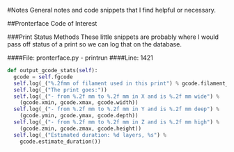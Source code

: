 #Notes
General notes and code snippets that I find helpful or necessary.

##Pronterface Code of Interest

###Print Status Methods
These little snippets are probably where I would pass off status of a print
so we can log that on the database.

####File: pronterface.py - printrun
####Line: 1421

```python
def output_gcode_stats(self):
  gcode = self.fgcode
  self.log(_("%.2fmm of filament used in this print") % gcode.filament_length)
  self.log(_("The print goes:"))
  self.log(_("- from %.2f mm to %.2f mm in X and is %.2f mm wide") %
    (gcode.xmin, gcode.xmax, gcode.width))
  self.log(_("- from %.2f mm to %.2f mm in Y and is %.2f mm deep") %
    (gcode.ymin, gcode.ymax, gcode.depth))
  self.log(_("- from %.2f mm to %.2f mm in Z and is %.2f mm high") %
    (gcode.zmin, gcode.zmax, gcode.height))
  self.log(_("Estimated duration: %d layers, %s") %
    gcode.estimate_duration())
```
